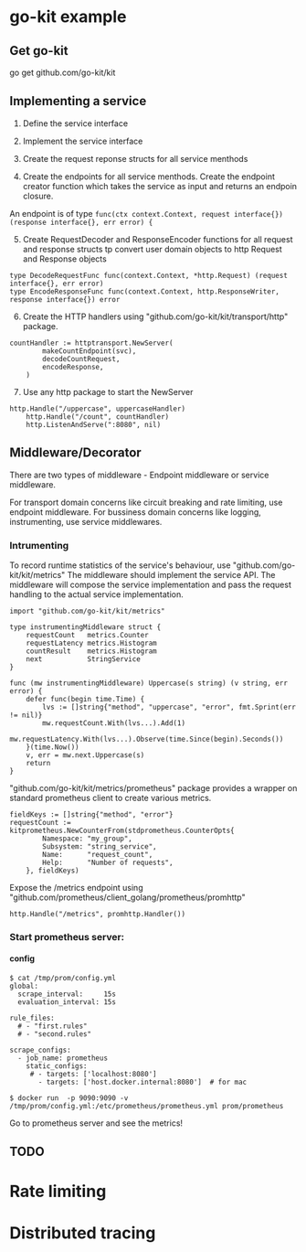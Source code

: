 # go-kit example

## Get go-kit
go get github.com/go-kit/kit

## Implementing a service

1. Define the service interface

2. Implement the service interface

3. Create the request reponse structs for all service menthods

4. Create the endpoints for all service menthods. Create the endpoint creator function which
takes the service as input and returns an endpoin closure.

An endpoint is of type `func(ctx context.Context, request interface{}) (response interface{}, err error) {`

5. Create RequestDecoder and ResponseEncoder functions for all request and response structs tp convert
user domain objects to http Request and Response objects
```
type DecodeRequestFunc func(context.Context, *http.Request) (request interface{}, err error)
type EncodeResponseFunc func(context.Context, http.ResponseWriter, response interface{}) error
```

6. Create the HTTP handlers using "github.com/go-kit/kit/transport/http" package.

```
countHandler := httptransport.NewServer(
		makeCountEndpoint(svc),
		decodeCountRequest,
		encodeResponse,
	)
```

7. Use any http package to start the NewServer

```
http.Handle("/uppercase", uppercaseHandler)
	http.Handle("/count", countHandler)
	http.ListenAndServe(":8080", nil)
```

## Middleware/Decorator

There are two types of middleware - Endpoint middleware or service middleware.

For transport domain concerns like circuit breaking and rate limiting, use endpoint middleware.
For bussiness domain concerns like logging, instrumenting, use service middlewares.

### Intrumenting

To record runtime statistics of the service's behaviour, use "github.com/go-kit/kit/metrics"
The middleware should implement the service API. The middleware will compose the
service implementation and pass the request handling to the actual service implementation.

```
import "github.com/go-kit/kit/metrics"

type instrumentingMiddleware struct {
	requestCount   metrics.Counter
	requestLatency metrics.Histogram
	countResult    metrics.Histogram
	next           StringService
}

func (mw instrumentingMiddleware) Uppercase(s string) (v string, err error) {
	defer func(begin time.Time) {
		lvs := []string{"method", "uppercase", "error", fmt.Sprint(err != nil)}
		mw.requestCount.With(lvs...).Add(1)
		mw.requestLatency.With(lvs...).Observe(time.Since(begin).Seconds())
	}(time.Now())
	v, err = mw.next.Uppercase(s)
	return
}
```

"github.com/go-kit/kit/metrics/prometheus" package provides a wrapper on standard prometheus
client to create various metrics.

```
fieldKeys := []string{"method", "error"}
requestCount := kitprometheus.NewCounterFrom(stdprometheus.CounterOpts{
		Namespace: "my_group",
		Subsystem: "string_service",
		Name:      "request_count",
		Help:      "Number of requests",
	}, fieldKeys)
```

Expose the /metrics endpoint using "github.com/prometheus/client_golang/prometheus/promhttp"
```
http.Handle("/metrics", promhttp.Handler())
```

### Start prometheus server:
#### config
```
$ cat /tmp/prom/config.yml
global:
  scrape_interval:     15s
  evaluation_interval: 15s

rule_files:
  # - "first.rules"
  # - "second.rules"

scrape_configs:
  - job_name: prometheus
    static_configs:
     # - targets: ['localhost:8080']
       - targets: ['host.docker.internal:8080']  # for mac
```

```
$ docker run  -p 9090:9090 -v /tmp/prom/config.yml:/etc/prometheus/prometheus.yml prom/prometheus
```

Go to prometheus server and see the metrics!


## TODO
# Rate limiting
# Distributed tracing
